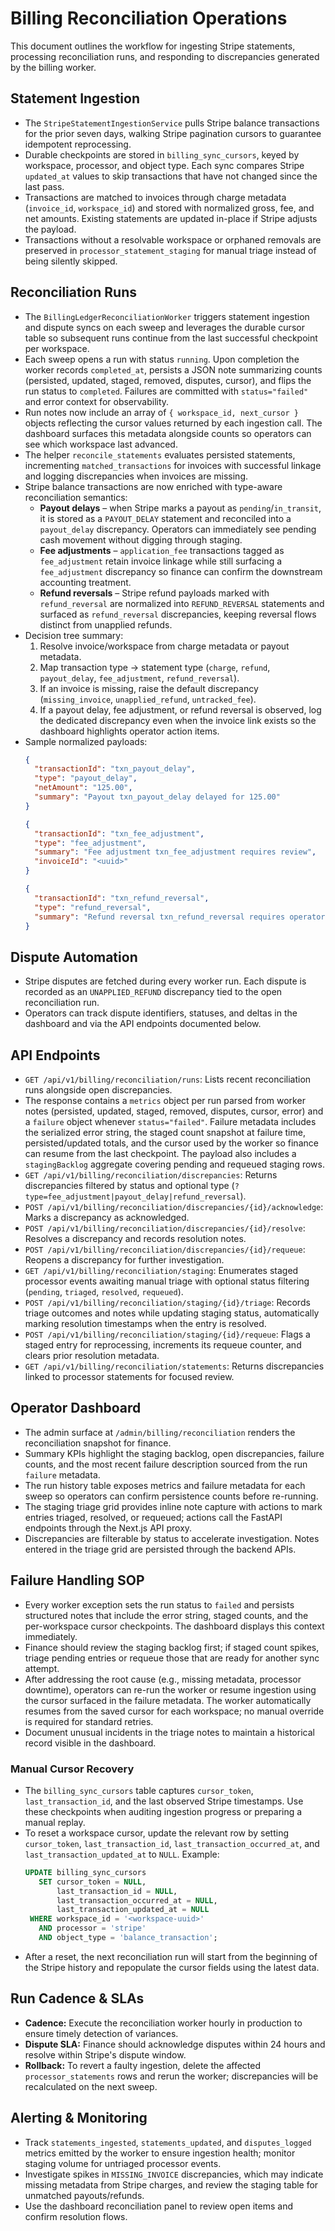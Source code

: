 # Billing Reconciliation Operations

This document outlines the workflow for ingesting Stripe statements, processing reconciliation runs, and responding to discrepancies generated by the billing worker.

## Statement Ingestion

- The `StripeStatementIngestionService` pulls Stripe balance transactions for the prior seven days, walking Stripe pagination cursors to guarantee idempotent reprocessing.
- Durable checkpoints are stored in `billing_sync_cursors`, keyed by workspace, processor, and object type. Each sync compares Stripe `updated_at` values to skip transactions that have not changed since the last pass.
- Transactions are matched to invoices through charge metadata (`invoice_id`, `workspace_id`) and stored with normalized gross, fee, and net amounts. Existing statements are updated in-place if Stripe adjusts the payload.
- Transactions without a resolvable workspace or orphaned removals are preserved in `processor_statement_staging` for manual triage instead of being silently skipped.

## Reconciliation Runs

- The `BillingLedgerReconciliationWorker` triggers statement ingestion and dispute syncs on each sweep and leverages the durable cursor table so subsequent runs continue from the last successful checkpoint per workspace.
- Each sweep opens a run with status `running`. Upon completion the worker records `completed_at`, persists a JSON note summarizing counts (persisted, updated, staged, removed, disputes, cursor), and flips the run status to `completed`. Failures are committed with `status="failed"` and error context for observability.
- Run notes now include an array of `{ workspace_id, next_cursor }` objects reflecting the cursor values returned by each ingestion call. The dashboard surfaces this metadata alongside counts so operators can see which workspace last advanced.
- The helper `reconcile_statements` evaluates persisted statements, incrementing `matched_transactions` for invoices with successful linkage and logging discrepancies when invoices are missing.
- Stripe balance transactions are now enriched with type-aware reconciliation semantics:
  - **Payout delays** – when Stripe marks a payout as `pending`/`in_transit`, it is stored as a `PAYOUT_DELAY` statement and reconciled into a `payout_delay` discrepancy. Operators can immediately see pending cash movement without digging through staging.
  - **Fee adjustments** – `application_fee` transactions tagged as `fee_adjustment` retain invoice linkage while still surfacing a `fee_adjustment` discrepancy so finance can confirm the downstream accounting treatment.
  - **Refund reversals** – Stripe refund payloads marked with `refund_reversal` are normalized into `REFUND_REVERSAL` statements and surfaced as `refund_reversal` discrepancies, keeping reversal flows distinct from unapplied refunds.
- Decision tree summary:
  1. Resolve invoice/workspace from charge metadata or payout metadata.
  2. Map transaction type → statement type (`charge`, `refund`, `payout_delay`, `fee_adjustment`, `refund_reversal`).
  3. If an invoice is missing, raise the default discrepancy (`missing_invoice`, `unapplied_refund`, `untracked_fee`).
  4. If a payout delay, fee adjustment, or refund reversal is observed, log the dedicated discrepancy even when the invoice link exists so the dashboard highlights operator action items.
- Sample normalized payloads:
  ```json
  {
    "transactionId": "txn_payout_delay",
    "type": "payout_delay",
    "netAmount": "125.00",
    "summary": "Payout txn_payout_delay delayed for 125.00"
  }
  ```
  ```json
  {
    "transactionId": "txn_fee_adjustment",
    "type": "fee_adjustment",
    "summary": "Fee adjustment txn_fee_adjustment requires review",
    "invoiceId": "<uuid>"
  }
  ```
  ```json
  {
    "transactionId": "txn_refund_reversal",
    "type": "refund_reversal",
    "summary": "Refund reversal txn_refund_reversal requires operator confirmation"
  }
  ```

## Dispute Automation

- Stripe disputes are fetched during every worker run. Each dispute is recorded as an `UNAPPLIED_REFUND` discrepancy tied to the open reconciliation run.
- Operators can track dispute identifiers, statuses, and deltas in the dashboard and via the API endpoints documented below.

## API Endpoints

- `GET /api/v1/billing/reconciliation/runs`: Lists recent reconciliation runs alongside open discrepancies.
-   The response contains a `metrics` object per run parsed from worker notes (persisted, updated, staged, removed, disputes, cursor, error) and a `failure` object whenever `status="failed"`. Failure metadata includes the serialized error string, the staged count snapshot at failure time, persisted/updated totals, and the cursor used by the worker so finance can resume from the last checkpoint. The payload also includes a `stagingBacklog` aggregate covering pending and requeued staging rows.
- `GET /api/v1/billing/reconciliation/discrepancies`: Returns discrepancies filtered by status and optional type (`?type=fee_adjustment|payout_delay|refund_reversal`).
- `POST /api/v1/billing/reconciliation/discrepancies/{id}/acknowledge`: Marks a discrepancy as acknowledged.
- `POST /api/v1/billing/reconciliation/discrepancies/{id}/resolve`: Resolves a discrepancy and records resolution notes.
- `POST /api/v1/billing/reconciliation/discrepancies/{id}/requeue`: Reopens a discrepancy for further investigation.
- `GET /api/v1/billing/reconciliation/staging`: Enumerates staged processor events awaiting manual triage with optional status filtering (`pending`, `triaged`, `resolved`, `requeued`).
- `POST /api/v1/billing/reconciliation/staging/{id}/triage`: Records triage outcomes and notes while updating staging status, automatically marking resolution timestamps when the entry is resolved.
- `POST /api/v1/billing/reconciliation/staging/{id}/requeue`: Flags a staged entry for reprocessing, increments its requeue counter, and clears prior resolution metadata.
- `GET /api/v1/billing/reconciliation/statements`: Returns discrepancies linked to processor statements for focused review.

## Operator Dashboard

- The admin surface at `/admin/billing/reconciliation` renders the reconciliation snapshot for finance.
- Summary KPIs highlight the staging backlog, open discrepancies, failure counts, and the most recent failure description sourced from the run `failure` metadata.
- The run history table exposes metrics and failure metadata for each sweep so operators can confirm persistence counts before re-running.
- The staging triage grid provides inline note capture with actions to mark entries triaged, resolved, or requeued; actions call the FastAPI endpoints through the Next.js API proxy.
- Discrepancies are filterable by status to accelerate investigation. Notes entered in the triage grid are persisted through the backend APIs.

## Failure Handling SOP

- Every worker exception sets the run status to `failed` and persists structured notes that include the error string, staged counts, and the per-workspace cursor checkpoints. The dashboard displays this context immediately.
- Finance should review the staging backlog first; if staged count spikes, triage pending entries or requeue those that are ready for another sync attempt.
- After addressing the root cause (e.g., missing metadata, processor downtime), operators can re-run the worker or resume ingestion using the cursor surfaced in the failure metadata. The worker automatically resumes from the saved cursor for each workspace; no manual override is required for standard retries.
- Document unusual incidents in the triage notes to maintain a historical record visible in the dashboard.

### Manual Cursor Recovery

- The `billing_sync_cursors` table captures `cursor_token`, `last_transaction_id`, and the last observed Stripe timestamps. Use these checkpoints when auditing ingestion progress or preparing a manual replay.
- To reset a workspace cursor, update the relevant row by setting `cursor_token`, `last_transaction_id`, `last_transaction_occurred_at`, and `last_transaction_updated_at` to `NULL`. Example:
  ```sql
  UPDATE billing_sync_cursors
     SET cursor_token = NULL,
         last_transaction_id = NULL,
         last_transaction_occurred_at = NULL,
         last_transaction_updated_at = NULL
   WHERE workspace_id = '<workspace-uuid>'
     AND processor = 'stripe'
     AND object_type = 'balance_transaction';
  ```
- After a reset, the next reconciliation run will start from the beginning of the Stripe history and repopulate the cursor fields using the latest data.

## Run Cadence & SLAs

- **Cadence:** Execute the reconciliation worker hourly in production to ensure timely detection of variances.
- **Dispute SLA:** Finance should acknowledge disputes within 24 hours and resolve within Stripe's dispute window.
- **Rollback:** To revert a faulty ingestion, delete the affected `processor_statements` rows and rerun the worker; discrepancies will be recalculated on the next sweep.

## Alerting & Monitoring

- Track `statements_ingested`, `statements_updated`, and `disputes_logged` metrics emitted by the worker to ensure ingestion health; monitor staging volume for untriaged processor events.
- Investigate spikes in `MISSING_INVOICE` discrepancies, which may indicate missing metadata from Stripe charges, and review the staging table for unmatched payouts/refunds.
- Use the dashboard reconciliation panel to review open items and confirm resolution flows.
